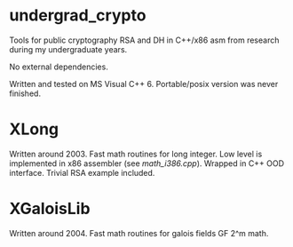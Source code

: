 # undergrad_crypto

Tools for public cryptography RSA and DH in C++/x86 asm from research during my undergraduate years.

No external dependencies.

Written and tested on MS Visual C++ 6.
Portable/posix version was never finished.

# XLong

Written around 2003.
Fast math routines for long integer.
Low level is implemented in x86 assembler (see *math_i386.cpp*).
Wrapped in C++ OOD interface.
Trivial RSA example included.

# XGaloisLib 

Written around 2004.
Fast math routines for galois fields GF 2^m math.
